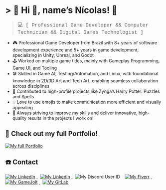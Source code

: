 # > 🌿 Hi 👋, name’s Nícolas! 🌿

> <span style="font-size:16px; font-family:Courier"> 💻 [ Professional Game Developer && Computer Technician && Digital Games Technologist ] </span>

- 🎮 Professional Game Developer from Brazil with 8+ years of software development experience and 5+ years in game development, specializing in Unity, Unreal, and Godot
- 🕹️ Worked on multiple game titles, mainly with Gameplay Programming, Game UI, and Tooling
- 🛠️ Skilled in Game AI, Testing/Automation, and Linux, with foundational knowledge in 2D/3D Art and Tech Art, enabling seamless collaboration across disciplines
- 🔨 Contributed to high-profile projects like Zynga’s Harry Potter: Puzzles and Spells
- 💡 Love to use emojis to make communication more efficient and visually appealing
- 🚀 Always striving to improve my skills and deliver innovative, high-quality results in the projects I work on!

## 🧰 Check out my full Portfolio!
<a href="https://niscolas.github.io/portfolio/">
        <img alt="My full Portfolio" class="base-contact-badge" src="https://img.shields.io/badge/Portfolio-000000?style=for-the-badge&logo=notion&logoColor=white" style="margin-right: 4px;">
</a>

## :telephone: Contact

<p>
    <a href="https://www.linkedin.com/in/niscolas">
        <img alt="My LinkedIn" class="base-contact-badge" src="https://img.shields.io/badge/LinkedIn-0077B5?style=for-the-badge&logo=linkedin&logoColor=white" style="margin-right: 4px;">
    </a>
        &nbsp
    <a href="mailto:niscolas@proton.me">
        <img alt="My LinkedIn" class="base-contact-badge" src="https://img.shields.io/badge/Email_Me!-niscolas@proton.me-6D4AFF?style=for-the-badge&logo=protonmail&logoColor=white" style="margin-right: 4px;">
    </a>
        &nbsp
    <img alt="My Discord User ID" class="base-contact-badge" src="https://img.shields.io/badge/Discord-niscolas_0609-565B65?style=for-the-badge&labelColor=5865F2&logo=discord&logoColor=white" style="margin-right: 4px;">
        &nbsp
    <a href="https://www.fiverr.com/pajamaunicorns">
        <img alt="My Fiverr" class="base-contact-badge" src="https://img.shields.io/badge/Fiverr-1DBF73?style=for-the-badge&logo=fiverr&logoColor=white" style="margin-right: 4px;">
    </a>
        &nbsp
    <a href="https://gamejolt.com/@Bitten-Sweet">
        <img alt="My GameJolt" class="base-contact-badge" src="https://img.shields.io/badge/GameJolt-2F7F6F?style=for-the-badge&logo=gamejolt&logoColor=white" style="margin-right: 4px;">
    </a>
        &nbsp
    <a href="https://gitlab.com/niscolas">
        <img alt="My GitLab" class="base-contact-badge" src="https://img.shields.io/badge/GitLab-330F63?style=for-the-badge&logo=gitlab&logoColor=white" style="margin-right: 4px;">
    </a>
</p>


